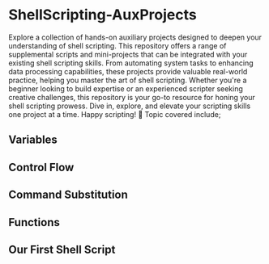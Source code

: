 # ShellScripting-AuxProjects
Explore a collection of hands-on auxiliary projects designed to deepen your understanding of shell scripting. This repository offers a range of supplemental scripts and mini-projects that can be integrated with your existing shell scripting skills. From automating system tasks to enhancing data processing capabilities, these projects provide valuable real-world practice, helping you master the art of shell scripting. Whether you're a beginner looking to build expertise or an experienced scripter seeking creative challenges, this repository is your go-to resource for honing your shell scripting prowess. Dive in, explore, and elevate your scripting skills one project at a time. Happy scripting! 🚀
Topic covered include;

## Variables
## Control Flow
## Command Substitution
## Functions
## Our First Shell Script

